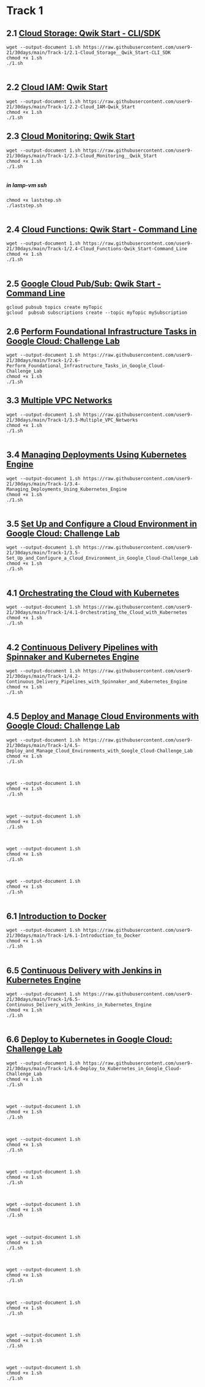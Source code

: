 # Track 1

## 2.1 [Cloud Storage: Qwik Start - CLI/SDK](https://www.cloudskillsboost.google/focuses/569?parent=catalog)
```
wget --output-document 1.sh https://raw.githubusercontent.com/user9-21/30days/main/Track-1/2.1-Cloud_Storage__Qwik_Start-CLI_SDK
chmod +x 1.sh
./1.sh


```
## 2.2 [Cloud IAM: Qwik Start](https://www.cloudskillsboost.google/focuses/551?parent=catalog)
```
wget --output-document 1.sh https://raw.githubusercontent.com/user9-21/30days/main/Track-1/2.2-Cloud_IAM-Qwik_Start
chmod +x 1.sh
./1.sh

```

## 2.3 [Cloud Monitoring: Qwik Start](https://www.cloudskillsboost.google/focuses/10599?parent=catalog)
```
wget --output-document 1.sh https://raw.githubusercontent.com/user9-21/30days/main/Track-1/2.3-Cloud_Monitoring__Qwik_Start
chmod +x 1.sh
./1.sh


```
##### in lamp-vm ssh
```
chmod +x laststep.sh
./laststep.sh


```
## 2.4 [Cloud Functions: Qwik Start - Command Line](https://www.cloudskillsboost.google/focuses/916?parent=catalog)
```
wget --output-document 1.sh https://raw.githubusercontent.com/user9-21/30days/main/Track-1/2.4-Cloud_Functions-Qwik_Start-Command_Line
chmod +x 1.sh
./1.sh


```

## 2.5 [Google Cloud Pub/Sub: Qwik Start - Command Line](https://www.cloudskillsboost.google/focuses/925?parent=catalog)
```
gcloud pubsub topics create myTopic
gcloud  pubsub subscriptions create --topic myTopic mySubscription

```

## 2.6 [Perform Foundational Infrastructure Tasks in Google Cloud: Challenge Lab](https://www.cloudskillsboost.google/focuses/10379?parent=catalog)
```
wget --output-document 1.sh https://raw.githubusercontent.com/user9-21/30days/main/Track-1/2.6-Perform_Foundational_Infrastructure_Tasks_in_Google_Cloud-Challenge_Lab
chmod +x 1.sh
./1.sh

```

## 3.3 [Multiple VPC Networks](https://www.cloudskillsboost.google/focuses/1230?parent=catalog)
```
wget --output-document 1.sh https://raw.githubusercontent.com/user9-21/30days/main/Track-1/3.3-Multiple_VPC_Networks
chmod +x 1.sh
./1.sh


```

## 3.4 [Managing Deployments Using Kubernetes Engine](https://www.cloudskillsboost.google/focuses/639?parent=catalog)
```
wget --output-document 1.sh https://raw.githubusercontent.com/user9-21/30days/main/Track-1/3.4-Managing_Deployments_Using_Kubernetes_Engine
chmod +x 1.sh
./1.sh


```

## 3.5 [Set Up and Configure a Cloud Environment in Google Cloud: Challenge Lab](https://www.cloudskillsboost.google/focuses/10603?parent=catalog)
```
wget --output-document 1.sh https://raw.githubusercontent.com/user9-21/30days/main/Track-1/3.5-Set_Up_and_Configure_a_Cloud_Environment_in_Google_Cloud-Challenge_Lab
chmod +x 1.sh
./1.sh


```
## 4.1 [Orchestrating the Cloud with Kubernetes](https://www.cloudskillsboost.google/focuses/557?parent=catalog)
```
wget --output-document 1.sh https://raw.githubusercontent.com/user9-21/30days/main/Track-1/4.1-Orchestrating_the_Cloud_with_Kubernetes
chmod +x 1.sh
./1.sh


```

## 4.2 [Continuous Delivery Pipelines with Spinnaker and Kubernetes Engine](https://www.cloudskillsboost.google/focuses/552?parent=catalog)
```
wget --output-document 1.sh https://raw.githubusercontent.com/user9-21/30days/main/Track-1/4.2-Continuous_Delivery_Pipelines_with_Spinnaker_and_Kubernetes_Engine
chmod +x 1.sh
./1.sh


```

## 4.5 [Deploy and Manage Cloud Environments with Google Cloud: Challenge Lab](https://www.cloudskillsboost.google/focuses/10417?parent=catalog)
```
wget --output-document 1.sh https://raw.githubusercontent.com/user9-21/30days/main/Track-1/4.5-Deploy_and_Manage_Cloud_Environments_with_Google_Cloud-Challenge_Lab
chmod +x 1.sh
./1.sh


```

## 
```
wget --output-document 1.sh 
chmod +x 1.sh
./1.sh


```
## 

```
wget --output-document 1.sh 
chmod +x 1.sh
./1.sh


```

## 
```
wget --output-document 1.sh 
chmod +x 1.sh
./1.sh


```

## 
```
wget --output-document 1.sh 
chmod +x 1.sh
./1.sh


```


## 6.1 [Introduction to Docker](https://www.cloudskillsboost.google/focuses/1029?parent=catalog)
```
wget --output-document 1.sh https://raw.githubusercontent.com/user9-21/30days/main/Track-1/6.1-Introduction_to_Docker
chmod +x 1.sh
./1.sh


```

## 6.5 [Continuous Delivery with Jenkins in Kubernetes Engine](https://www.cloudskillsboost.google/focuses/1104?parent=catalog)
```
wget --output-document 1.sh https://raw.githubusercontent.com/user9-21/30days/main/Track-1/6.5-Continuous_Delivery_with_Jenkins_in_Kubernetes_Engine
chmod +x 1.sh
./1.sh


```
## 6.6 [Deploy to Kubernetes in Google Cloud: Challenge Lab](https://www.cloudskillsboost.google/focuses/10457?parent=catalog)
```
wget --output-document 1.sh https://raw.githubusercontent.com/user9-21/30days/main/Track-1/6.6-Deploy_to_Kubernetes_in_Google_Cloud-Challenge_Lab
chmod +x 1.sh
./1.sh


```

## 
```
wget --output-document 1.sh 
chmod +x 1.sh
./1.sh


```

## 
```
wget --output-document 1.sh 
chmod +x 1.sh
./1.sh


```
## 
```
wget --output-document 1.sh 
chmod +x 1.sh
./1.sh


```

## 
```
wget --output-document 1.sh 
chmod +x 1.sh
./1.sh


```

## 
```
wget --output-document 1.sh 
chmod +x 1.sh
./1.sh


```

## 
```
wget --output-document 1.sh 
chmod +x 1.sh
./1.sh


```
## 

```
wget --output-document 1.sh 
chmod +x 1.sh
./1.sh


```

## 
```
wget --output-document 1.sh 
chmod +x 1.sh
./1.sh


```

## 
```
wget --output-document 1.sh 
chmod +x 1.sh
./1.sh


```

